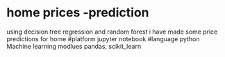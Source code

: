 # home prices -prediction 
using decision tree regression and random forest i have made some price predictions for home
#platform 
jupyter notebook
#language 
python
Machine learning modlues pandas, scikit_learn
